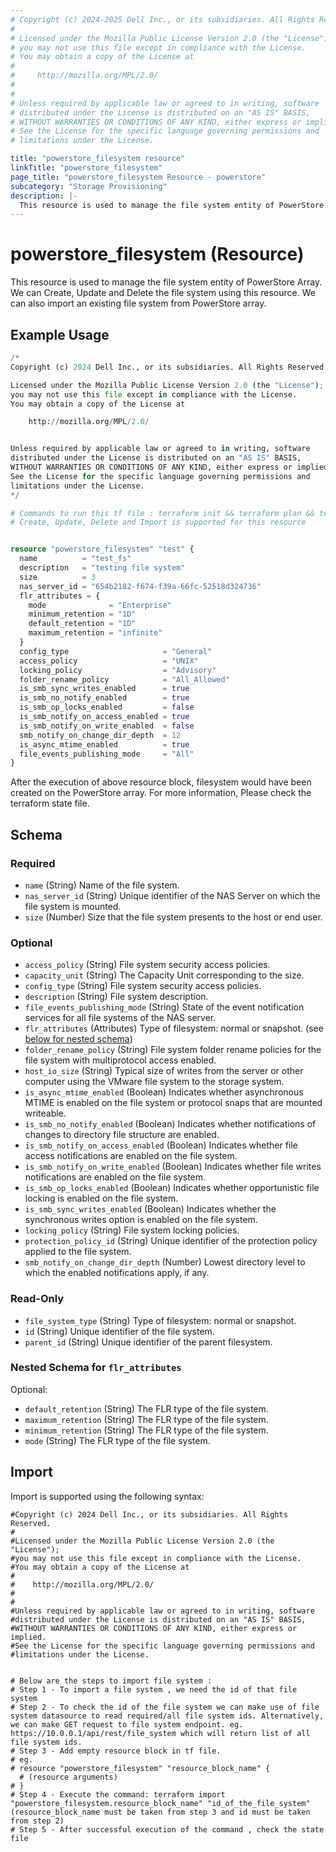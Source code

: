 ```yaml
---
# Copyright (c) 2024-2025 Dell Inc., or its subsidiaries. All Rights Reserved.
# 
# Licensed under the Mozilla Public License Version 2.0 (the "License");
# you may not use this file except in compliance with the License.
# You may obtain a copy of the License at
# 
#     http://mozilla.org/MPL/2.0/
# 
# 
# Unless required by applicable law or agreed to in writing, software
# distributed under the License is distributed on an "AS IS" BASIS,
# WITHOUT WARRANTIES OR CONDITIONS OF ANY KIND, either express or implied.
# See the License for the specific language governing permissions and
# limitations under the License.

title: "powerstore_filesystem resource"
linkTitle: "powerstore_filesystem"
page_title: "powerstore_filesystem Resource - powerstore"
subcategory: "Storage Provisioning"
description: |-
  This resource is used to manage the file system entity of PowerStore Array. We can Create, Update and Delete the file system using this resource. We can also import an existing file system from PowerStore array.
---
```


# powerstore_filesystem (Resource)

This resource is used to manage the file system entity of PowerStore Array. We can Create, Update and Delete the file system using this resource. We can also import an existing file system from PowerStore array.

## Example Usage

```terraform
/*
Copyright (c) 2024 Dell Inc., or its subsidiaries. All Rights Reserved.

Licensed under the Mozilla Public License Version 2.0 (the "License");
you may not use this file except in compliance with the License.
You may obtain a copy of the License at

    http://mozilla.org/MPL/2.0/


Unless required by applicable law or agreed to in writing, software
distributed under the License is distributed on an "AS IS" BASIS,
WITHOUT WARRANTIES OR CONDITIONS OF ANY KIND, either express or implied.
See the License for the specific language governing permissions and
limitations under the License.
*/

# Commands to run this tf file : terraform init && terraform plan && terraform apply
# Create, Update, Delete and Import is supported for this resource


resource "powerstore_filesystem" "test" {
  name          = "test_fs"
  description   = "testing file system"
  size          = 3
  nas_server_id = "654b2182-f674-f39a-66fc-52518d324736"
  flr_attributes = {
    mode              = "Enterprise"
    minimum_retention = "1D"
    default_retention = "1D"
    maximum_retention = "infinite"
  }
  config_type                     = "General"
  access_policy                   = "UNIX"
  locking_policy                  = "Advisory"
  folder_rename_policy            = "All_Allowed"
  is_smb_sync_writes_enabled      = true
  is_smb_no_notify_enabled        = true
  is_smb_op_locks_enabled         = false
  is_smb_notify_on_access_enabled = true
  is_smb_notify_on_write_enabled  = false
  smb_notify_on_change_dir_depth  = 12
  is_async_mtime_enabled          = true
  file_events_publishing_mode     = "All"
}
```

After the execution of above resource block, filesystem would have been created on the PowerStore array. For more information, Please check the terraform state file.

<!-- schema generated by tfplugindocs -->
## Schema

### Required

- `name` (String) Name of the file system.
- `nas_server_id` (String) Unique identifier of the NAS Server on which the file system is mounted.
- `size` (Number) Size that the file system presents to the host or end user.

### Optional

- `access_policy` (String) File system security access policies.
- `capacity_unit` (String) The Capacity Unit corresponding to the size.
- `config_type` (String) File system security access policies.
- `description` (String) File system description.
- `file_events_publishing_mode` (String) State of the event notification services for all file systems of the NAS server.
- `flr_attributes` (Attributes) Type of filesystem: normal or snapshot. (see [below for nested schema](#nestedatt--flr_attributes))
- `folder_rename_policy` (String) File system folder rename policies for the file system with multiprotocol access enabled.
- `host_io_size` (String) Typical size of writes from the server or other computer using the VMware file system to the storage system.
- `is_async_mtime_enabled` (Boolean) Indicates whether asynchronous MTIME is enabled on the file system or protocol snaps that are mounted writeable.
- `is_smb_no_notify_enabled` (Boolean) Indicates whether notifications of changes to directory file structure are enabled.
- `is_smb_notify_on_access_enabled` (Boolean) Indicates whether file access notifications are enabled on the file system.
- `is_smb_notify_on_write_enabled` (Boolean) Indicates whether file writes notifications are enabled on the file system.
- `is_smb_op_locks_enabled` (Boolean) Indicates whether opportunistic file locking is enabled on the file system.
- `is_smb_sync_writes_enabled` (Boolean) Indicates whether the synchronous writes option is enabled on the file system.
- `locking_policy` (String) File system locking policies.
- `protection_policy_id` (String) Unique identifier of the protection policy applied to the file system.
- `smb_notify_on_change_dir_depth` (Number) Lowest directory level to which the enabled notifications apply, if any.

### Read-Only

- `file_system_type` (String) Type of filesystem: normal or snapshot.
- `id` (String) Unique identifier of the file system.
- `parent_id` (String) Unique identifier of the parent filesystem.

<a id="nestedatt--flr_attributes"></a>
### Nested Schema for `flr_attributes`

Optional:

- `default_retention` (String) The FLR type of the file system.
- `maximum_retention` (String) The FLR type of the file system.
- `minimum_retention` (String) The FLR type of the file system.
- `mode` (String) The FLR type of the file system.

## Import

Import is supported using the following syntax:

```shell
#Copyright (c) 2024 Dell Inc., or its subsidiaries. All Rights Reserved.
#
#Licensed under the Mozilla Public License Version 2.0 (the "License");
#you may not use this file except in compliance with the License.
#You may obtain a copy of the License at
#
#    http://mozilla.org/MPL/2.0/
#
#
#Unless required by applicable law or agreed to in writing, software
#distributed under the License is distributed on an "AS IS" BASIS,
#WITHOUT WARRANTIES OR CONDITIONS OF ANY KIND, either express or implied.
#See the License for the specific language governing permissions and
#limitations under the License.


# Below are the steps to import file system :
# Step 1 - To import a file system , we need the id of that file system 
# Step 2 - To check the id of the file system we can make use of file system datasource to read required/all file system ids. Alternatively, we can make GET request to file system endpoint. eg. https://10.0.0.1/api/rest/file_system which will return list of all file system ids.
# Step 3 - Add empty resource block in tf file. 
# eg. 
# resource "powerstore_filesystem" "resource_block_name" {
  # (resource arguments)
# }
# Step 4 - Execute the command: terraform import "powerstore_filesystem.resource_block_name" "id_of_the_file_system" (resource_block_name must be taken from step 3 and id must be taken from step 2)
# Step 5 - After successful execution of the command , check the state file
```

